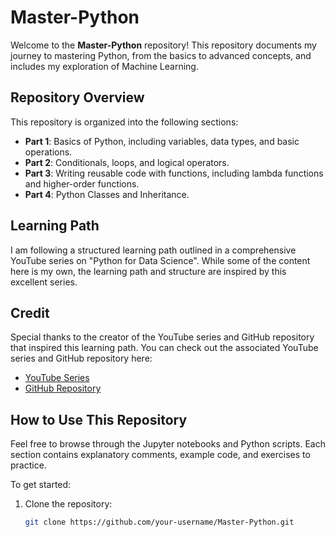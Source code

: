 # Master-Python

Welcome to the **Master-Python** repository! This repository documents my journey to mastering Python, from the basics to advanced concepts, and includes my exploration of Machine Learning.

## Repository Overview

This repository is organized into the following sections:

- **Part 1**: Basics of Python, including variables, data types, and basic operations.
- **Part 2**: Conditionals, loops, and logical operators.
- **Part 3**: Writing reusable code with functions, including lambda functions and higher-order functions.
- **Part 4**: Python Classes and Inheritance.



## Learning Path

I am following a structured learning path outlined in a comprehensive YouTube series on "Python for Data Science". While some of the content here is my own, the learning path and structure are inspired by this excellent series.

## Credit
Special thanks to the creator of the YouTube series and GitHub repository that inspired this learning path. You can check out the associated YouTube series and GitHub repository here:
  
- [YouTube Series](https://www.youtube.com/watch?v=yGN28LY5VuA&list=PPSV)
- [GitHub Repository](https://github.com/nicknochnack/PythonForDataScience)

## How to Use This Repository

Feel free to browse through the Jupyter notebooks and Python scripts. Each section contains explanatory comments, example code, and exercises to practice.

To get started:
1. Clone the repository:
   ```bash
   git clone https://github.com/your-username/Master-Python.git
